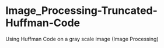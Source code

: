 # Image_Processing-Truncated-Huffman-Code
Using Huffman Code on a gray scale image (Image Processing)
